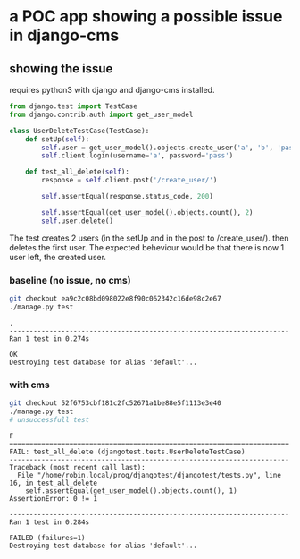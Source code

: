 
# a POC app showing a possible issue in django-cms

## showing the issue
requires python3 with django and django-cms installed.

```python
from django.test import TestCase
from django.contrib.auth import get_user_model

class UserDeleteTestCase(TestCase):
    def setUp(self):
        self.user = get_user_model().objects.create_user('a', 'b', 'pass')
        self.client.login(username='a', password='pass')

    def test_all_delete(self):
        response = self.client.post('/create_user/')

        self.assertEqual(response.status_code, 200)

        self.assertEqual(get_user_model().objects.count(), 2)
        self.user.delete()
```

The test creates 2 users (in the setUp and in the post to /create_user/).
then deletes the first user. The expected beheviour would be that there is now 1 user left, the created user.

### baseline (no issue, no cms)
```bash
git checkout ea9c2c08bd098022e8f90c062342c16de98c2e67
./manage.py test
```

```
.
----------------------------------------------------------------------
Ran 1 test in 0.274s

OK
Destroying test database for alias 'default'...
```

### with cms
```bash
git checkout 52f6753cbf181c2fc52671a1be88e5f1113e3e40
./manage.py test
# unsuccessfull test
```

```
F
======================================================================
FAIL: test_all_delete (djangotest.tests.UserDeleteTestCase)
----------------------------------------------------------------------
Traceback (most recent call last):
  File "/home/robin.local/prog/djangotest/djangotest/tests.py", line 16, in test_all_delete
    self.assertEqual(get_user_model().objects.count(), 1)
AssertionError: 0 != 1

----------------------------------------------------------------------
Ran 1 test in 0.284s

FAILED (failures=1)
Destroying test database for alias 'default'...
```
